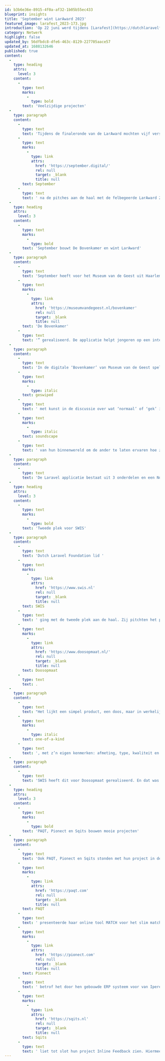 ```yaml
---
id: b3b6e36e-8915-4f0a-af32-1b05b55ec433
blueprint: insights
title: 'September wint LarAward 2023'
featured_image: larafest_2023-173.jpg
introduction: 'Op 22 juni werd tijdens [Larafest](https://dutchlaravelfoundation.nl/insights/larafest-2023-een-groot-feest) de LarAward 2023 uitgereikt. De LarAward is in 2022 in het leven geroepen en is een publieksprijs voor het beste Laravel project onder de leden van de Dutch Laravel Foundation. September kwam dit jaar als winnaar uit de bus!'
category: Netwerk
highlight: false
updated_by: 56dfbdc8-dfe6-463c-8129-227705aace57
updated_at: 1688132646
published: true
content:
  -
    type: heading
    attrs:
      level: 3
    content:
      -
        type: text
        marks:
          -
            type: bold
        text: 'Veelzijdige projecten'
  -
    type: paragraph
    content:
      -
        type: text
        text: 'Tijdens de finaleronde van de LarAward mochten vijf verschillende bedrijven hun project pitchen. Genomineerde projecten moeten (grotendeels) gebouwd zijn in Laravel en minimaal in Laravel versie 9 staan. De vijf pitches duurde maximaal 10 minuten per stuk en de sprekers werden uitgedaagd om het project te laten zien (zowel de voorkant als de code), de gebruikte Laravel componenten en packages toe te lichten en de resultaten en uitdagingen van het project te bespreken. Met bijna 40% van de stemmen ging '
      -
        type: text
        marks:
          -
            type: link
            attrs:
              href: 'https://september.digital/'
              rel: null
              target: _blank
              title: null
        text: September
      -
        type: text
        text: ' na de pitches aan de haal met de felbegeerde LarAward 2023.'
  -
    type: heading
    attrs:
      level: 3
    content:
      -
        type: text
        marks:
          -
            type: bold
        text: 'September bouwt De Bovenkamer en wint LarAward'
  -
    type: paragraph
    content:
      -
        type: text
        text: 'September heeft voor het Museum van de Geest uit Haarlem de applicatie “'
      -
        type: text
        marks:
          -
            type: link
            attrs:
              href: 'https://museumvandegeest.nl/bovenkamer'
              rel: null
              target: _blank
              title: null
        text: 'De Bovenkamer'
      -
        type: text
        text: '” gerealiseerd. De applicatie helpt jongeren op een interactieve manier om over gevoel te praten.'
  -
    type: paragraph
    content:
      -
        type: text
        text: 'In de digitale ‘Bovenkamer’ van Museum van de Geest spelen leerlingen met klasgenoten verschillende games om hun emoties en gedachtenpatronen te leren kennen. Zo wordt er '
      -
        type: text
        marks:
          -
            type: italic
        text: geswiped
      -
        type: text
        text: ' met kunst in de discussie over wat ‘normaal’ of ‘gek’ is en maken ze een '
      -
        type: text
        marks:
          -
            type: italic
        text: soundscape
      -
        type: text
        text: ' van hun binnenwereld om de ander te laten ervaren hoe zij zich voelen. De Bovenkamer is geschikt als lesprogramma voor leerlingen van 15 tot 20 jaar op het MBO en middelbare scholen.'
  -
    type: paragraph
    content:
      -
        type: text
        text: 'De Laravel applicatie bestaat uit 3 onderdelen en een Nova administratiepanel. Het systeem gebruikt o.a. Laravel Websockets en Vue.js.'
  -
    type: heading
    attrs:
      level: 3
    content:
      -
        type: text
        marks:
          -
            type: bold
        text: 'Tweede plek voor SWIS'
  -
    type: paragraph
    content:
      -
        type: text
        text: 'Dutch Laravel Foundation lid '
      -
        type: text
        marks:
          -
            type: link
            attrs:
              href: 'https://www.swis.nl'
              rel: null
              target: _blank
              title: null
        text: SWIS
      -
        type: text
        text: ' ging met de tweede plek aan de haal. Zij pitchten het project '
      -
        type: text
        marks:
          -
            type: link
            attrs:
              href: 'https://www.doosopmaat.nl/'
              rel: null
              target: _blank
              title: null
        text: Doosopmaat
      -
        type: text
        text: .
  -
    type: paragraph
    content:
      -
        type: text
        text: "Het lijkt een simpel product, een doos, maar in werkelijkheid is het best ingewikkeld. Elke doos die Doosopmaat produceert is\_"
      -
        type: text
        marks:
          -
            type: italic
        text: one-of-a-kind
      -
        type: text
        text: ', met z’n eigen kenmerken: afmeting, type, kwaliteit en kleur. En dat maakt het lastig om een prijs per doos / zending te bepalen. Omdat de prijs van zo veel factoren afhangt, was er digitaal ecosysteem nodig dat zelf de prijs berekent en bestellingen afhandelt.'
  -
    type: paragraph
    content:
      -
        type: text
        text: 'SWIS heeft dit voor Doosopmaat gerealiseerd. En dat was best een uitdaging! Het vraagt om complexe software: onder de motorkap voert Doosopmaat.nl allerlei ingewikkelde berekeningen uit om klanten de prijs van hun doos op maat te laten zien. Vervolgens kun je de doos direct online bestellen. Herbestellingen zijn ook zo gedaan en de website communiceert met externe systemen, zoals workflow automations en het ERP.'
  -
    type: heading
    attrs:
      level: 3
    content:
      -
        type: text
        marks:
          -
            type: bold
        text: 'PAQT, Pionect en Sqits bouwen mooie projecten'
  -
    type: paragraph
    content:
      -
        type: text
        text: 'Ook PAQT, Pionect en Sqits stonden met hun project in de finale. '
      -
        type: text
        marks:
          -
            type: link
            attrs:
              href: 'https://paqt.com'
              rel: null
              target: _blank
              title: null
        text: PAQT
      -
        type: text
        text: ' presenteerde haar online tool MATCH voor het slim matchen van vrijwilligers en deelnemers rondom taalcoaching voor Stichting het Begint met Taal. De pitch van '
      -
        type: text
        marks:
          -
            type: link
            attrs:
              href: 'https://pionect.com'
              rel: null
              target: _blank
              title: null
        text: Pionect
      -
        type: text
        text: ' betrof het door hen gebouwde ERP systeem voor van Iperen. Het systeem vervangt een al 40 jaar draaiend AS400 systeem met ruim twee miljoen regels code. '
      -
        type: text
        marks:
          -
            type: link
            attrs:
              href: 'https://sqits.nl'
              rel: null
              target: _blank
              title: null
        text: Sqits
      -
        type: text
        text: ' liet tot slot hun project Inline Feedback zien. Hiermee hebben ze een slimme oplossing gemaakt voor software ontwikkelbedrijven, waarmee klanten hun feedback op ontwikkelde software op een eenduidige en visuele manier kunnen verwerken.'
---
```

